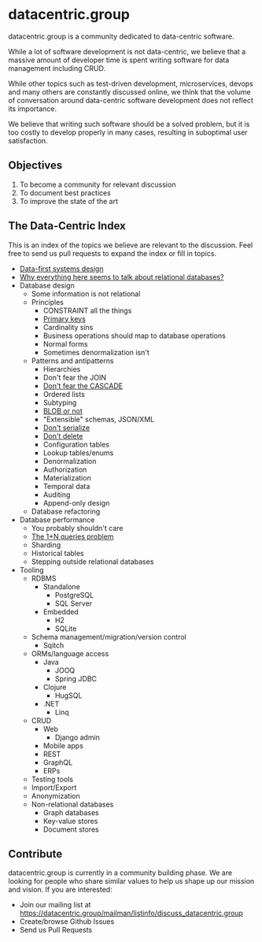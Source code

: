 # datacentric.group

datacentric.group is a community dedicated to data-centric software.

While a lot of software development is not data-centric, we believe that a massive amount of developer time is spent writing software for data management including CRUD.

While other topics such as test-driven development, microservices, devops and many others are constantly discussed online, we think that the volume of conversation around data-centric software development does not reflect its importance.

We believe that writing such software should be a solved problem, but it is too costly to develop properly in many cases, resulting in suboptimal user satisfaction.

## Objectives

1. To become a community for relevant discussion
1. To document best practices
1. To improve the state of the art

## The Data-Centric Index

This is an index of the topics we believe are relevant to the discussion. Feel free to send us pull requests to expand the index or fill in topics.

* [Data-first systems design](data_first_systems_design.md)
* [Why everything here seems to talk about relational databases?](why_everything_is_relational.md)
* Database design
  * Some information is not relational
  * Principles
    * CONSTRAINT all the things
    * [Primary keys](database_design/principles/primary_keys.md)
    * Cardinality sins
    * Business operations should map to database operations
    * Normal forms
    * Sometimes denormalization isn't
  * Patterns and antipatterns
    * Hierarchies
    * Don't fear the JOIN
    * [Don't fear the CASCADE](database_design/patterns_antipatterns/dont_fear_the_cascade.md)
    * Ordered lists
    * Subtyping
    * [BLOB or not](database_design/patterns_antipatterns/blob_or_not.md)
    * "Extensible" schemas, JSON/XML
    * [Don't serialize](database_design/patterns_antipatterns/dont_serialize.md)
    * [Don't delete](database_design/patterns_antipatterns/dont_delete.md)
    * Configuration tables
    * Lookup tables/enums
    * Denormalization
    * Authorization
    * Materialization
    * Temporal data
    * Auditing
    * Append-only design
  * Database refactoring
* Database performance
  * You probably shouldn't care
  * [The 1+N queries problem](performance/n_plus_one_queries.md)
  * Sharding
  * Historical tables
  * Stepping outside relational databases
* Tooling
  * RDBMS
    * Standalone
      * PostgreSQL
      * SQL Server
    * Embedded
      * H2
      * SQLite
  * Schema management/migration/version control
    * Sqitch
  * ORMs/language access
    * Java
      * JOOQ
      * Spring JDBC
    * Clojure
      * HugSQL
    * .NET
      * Linq
  * CRUD
    * Web
      * Django admin
    * Mobile apps
    * REST
    * GraphQL
    * ERPs
  * Testing tools
  * Import/Export
  * Anonymization
  * Non-relational databases
    * Graph databases
    * Key-value stores
    * Document stores

## Contribute

datacentric.group is currently in a community building phase. We are looking for people who share similar values to help us shape up our mission and vision. If you are interested:

* Join our mailing list at https://datacentric.group/mailman/listinfo/discuss_datacentric.group
* Create/browse Github Issues
* Send us Pull Requests
